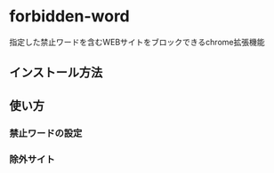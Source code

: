 # forbidden-word
指定した禁止ワードを含むWEBサイトをブロックできるchrome拡張機能

## インストール方法

## 使い方

### 禁止ワードの設定

### 除外サイト

